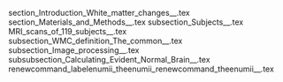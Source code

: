 section_Introduction_White_matter_changes__.tex
section_Materials_and_Methods__.tex
subsection_Subjects__.tex
MRI_scans_of_119_subjects__.tex
subsection_WMC_definition_The_common__.tex
subsection_Image_processing__.tex
subsubsection_Calculating_Evident_Normal_Brain__.tex
renewcommand_labelenumii_theenumii_renewcommand_theenumii__.tex
    